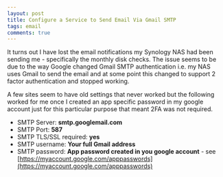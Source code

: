 ```yaml
---
layout: post
title: Configure a Service to Send Email Via Gmail SMTP
tags: email
comments: true
---
```

It turns out I have lost the email notifications my Synology NAS had been sending
me - specifically the monthly disk checks.  The issue seems to be due to the way
Google changed Gmail SMTP authentication i.e. my NAS uses Gmail to send the email
and at some point this changed to support 2 factor authentication and stopped working.

A few sites seem to have old settings that never worked but the following worked for me once
I created an app specific password in my google account just for this particular
purpose that meant 2FA was not required.

* SMTP Server: **smtp.googlemail.com**
* SMTP Port: **587**
* SMTP TLS/SSL required: **yes**
* SMTP username: **Your full Gmail address**
* SMTP password: **App password created in you google account** - see [https://myaccount.google.com/apppasswords](https://myaccount.google.com/apppasswords)

